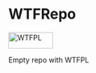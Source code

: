 # WTFRepo
<a href="http://www.wtfpl.net/"><img
    src="http://www.wtfpl.net/wp-content/uploads/2012/12/wtfpl-badge-1.png"
    width="88" height="32" alt="WTFPL" /></a>

Empty repo with WTFPL
